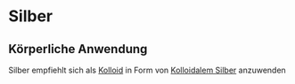 # Silber
## Körperliche Anwendung
Silber empfiehlt sich als [Kolloid](../Glossar/Kolloid.md) in Form von [Kolloidalem Silber](../Rohstoffe/Hochwertige_Rohstoffe/Kolloidales%20Silber.md) anzuwenden

